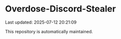 # Overdose-Discord-Stealer

Last updated: 2025-07-12 20:21:09

This repository is automatically maintained.
